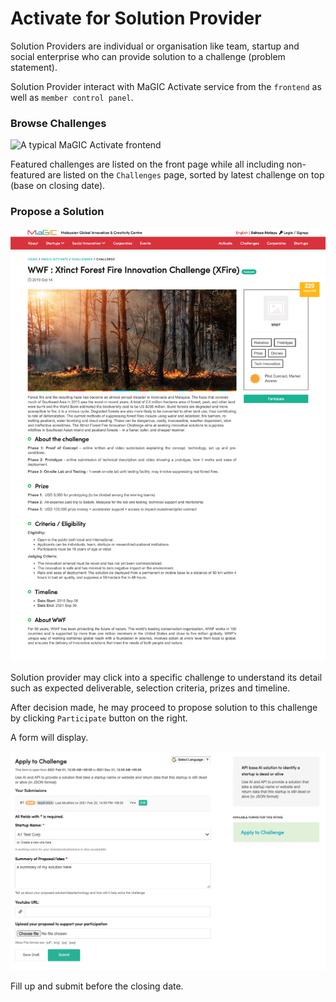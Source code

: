 # Activate for Solution Provider

Solution Providers are individual or organisation like team, startup and social enterprise who can provide solution to a challenge \(problem statement\).

Solution Provider interact with MaGIC Activate service from the `frontend` as well as `member control panel`.

### Browse Challenges

![A typical MaGIC Activate frontend](../../../.gitbook/assets/magic-central.png)

Featured challenges are listed on the front page while all including non-featured are listed on the `Challenges` page, sorted by latest challenge on top \(base on closing date\).

### Propose a Solution

![Click the Participate button to propose your solution](../../../.gitbook/assets/magic-dev-.png)

Solution provider may click into a specific challenge to understand its detail such as expected deliverable, selection criteria, prizes and timeline. 

After decision made, he may proceed to propose solution to this challenge by clicking `Participate` button on the right.

A form will display.

![Example of challenge participation form](../../../.gitbook/assets/screenshot-2021-02-22-at-3.19.41-pm.png)

Fill up and submit before the closing date.

